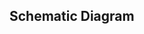 ## Schematic Diagram

<rk-img
  src="/assets/images/datasheet/rak815/gps-max-7q-schematic-diagram.png"
  width="100%"
  figure-number="10"
  caption="GPS-MAX 7Q Schematic Diagram"
/>

<rk-img
  src="/assets/images/datasheet/rak815/usb-uart-i2c-with-gps-module-schematic-diagram.jpg"
  width="100%"
  figure-number="11"
  caption="USB & UART and I2C with the GPS Module Schematic Diagram"
/>

<rk-img
  src="/assets/images/datasheet/rak815/lora-ble-schematic-diagram.jpg"
  width="100%"
  figure-number="12"
  caption="LoRa® BLE Schematic Diagram"
/>

<rk-img
  src="/assets/images/datasheet/rak815/u4-u8-u6-schematic-interface.jpg"
  width="100%"
  figure-number="13"
  caption="U4, U8 and U6 Schematic Interface"
/>


